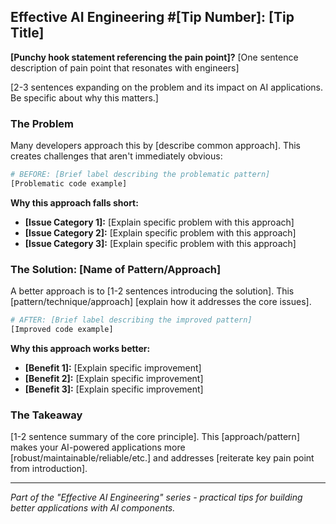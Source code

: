 ## Effective AI Engineering #[Tip Number]: [Tip Title]

**[Punchy hook statement referencing the pain point]?** [One sentence description of pain point that resonates with engineers]

[2-3 sentences expanding on the problem and its impact on AI applications. Be specific about why this matters.]

### The Problem

Many developers approach this by [describe common approach]. This creates challenges that aren't immediately obvious:

```python
# BEFORE: [Brief label describing the problematic pattern]
[Problematic code example]
```

**Why this approach falls short:**

- **[Issue Category 1]:** [Explain specific problem with this approach]
- **[Issue Category 2]:** [Explain specific problem with this approach]
- **[Issue Category 3]:** [Explain specific problem with this approach]

### The Solution: [Name of Pattern/Approach]

A better approach is to [1-2 sentences introducing the solution]. This [pattern/technique/approach] [explain how it addresses the core issues].

```python
# AFTER: [Brief label describing the improved pattern]
[Improved code example]
```

**Why this approach works better:**

- **[Benefit 1]:** [Explain specific improvement]
- **[Benefit 2]:** [Explain specific improvement]
- **[Benefit 3]:** [Explain specific improvement]

### The Takeaway

[1-2 sentence summary of the core principle]. This [approach/pattern] makes your AI-powered applications more [robust/maintainable/reliable/etc.] and addresses [reiterate key pain point from introduction].

---
*Part of the "Effective AI Engineering" series - practical tips for building better applications with AI components.*